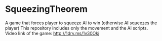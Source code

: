 SqueezingTheorem
================

A game that forces player to squeeze AI to win (otherwise AI squeezes the player)
This repository includes only the movement and the AI scripts.
Video link of the game: http://1drv.ms/1v30Okj


